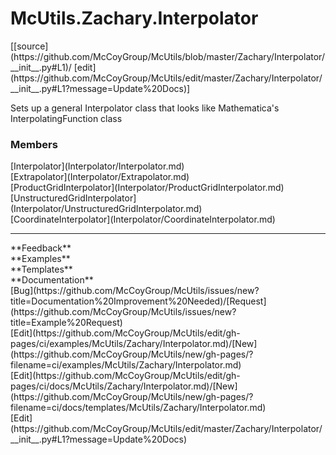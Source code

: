 # <a id="McUtils.Zachary.Interpolator">McUtils.Zachary.Interpolator</a> 
<div class="docs-source-link" markdown="1">
[[source](https://github.com/McCoyGroup/McUtils/blob/master/Zachary/Interpolator/__init__.py#L1)/
[edit](https://github.com/McCoyGroup/McUtils/edit/master/Zachary/Interpolator/__init__.py#L1?message=Update%20Docs)]
</div>
    
Sets up a general Interpolator class that looks like Mathematica's InterpolatingFunction class

### Members
<div class="container alert alert-secondary bg-light">
  <div class="row">
   <div class="col" markdown="1">
[Interpolator](Interpolator/Interpolator.md)   
</div>
   <div class="col" markdown="1">
[Extrapolator](Interpolator/Extrapolator.md)   
</div>
   <div class="col" markdown="1">
[ProductGridInterpolator](Interpolator/ProductGridInterpolator.md)   
</div>
</div>
  <div class="row">
   <div class="col" markdown="1">
[UnstructuredGridInterpolator](Interpolator/UnstructuredGridInterpolator.md)   
</div>
   <div class="col" markdown="1">
[CoordinateInterpolator](Interpolator/CoordinateInterpolator.md)   
</div>
   <div class="col" markdown="1">
   
</div>
</div>
</div>













---


<div markdown="1" class="text-secondary">
<div class="container">
  <div class="row">
   <div class="col" markdown="1">
**Feedback**   
</div>
   <div class="col" markdown="1">
**Examples**   
</div>
   <div class="col" markdown="1">
**Templates**   
</div>
   <div class="col" markdown="1">
**Documentation**   
</div>
   <div class="col" markdown="1">
   
</div>
   <div class="col" markdown="1">
   
</div>
   <div class="col" markdown="1">
   
</div>
</div>
  <div class="row">
   <div class="col" markdown="1">
[Bug](https://github.com/McCoyGroup/McUtils/issues/new?title=Documentation%20Improvement%20Needed)/[Request](https://github.com/McCoyGroup/McUtils/issues/new?title=Example%20Request)   
</div>
   <div class="col" markdown="1">
[Edit](https://github.com/McCoyGroup/McUtils/edit/gh-pages/ci/examples/McUtils/Zachary/Interpolator.md)/[New](https://github.com/McCoyGroup/McUtils/new/gh-pages/?filename=ci/examples/McUtils/Zachary/Interpolator.md)   
</div>
   <div class="col" markdown="1">
[Edit](https://github.com/McCoyGroup/McUtils/edit/gh-pages/ci/docs/McUtils/Zachary/Interpolator.md)/[New](https://github.com/McCoyGroup/McUtils/new/gh-pages/?filename=ci/docs/templates/McUtils/Zachary/Interpolator.md)   
</div>
   <div class="col" markdown="1">
[Edit](https://github.com/McCoyGroup/McUtils/edit/master/Zachary/Interpolator/__init__.py#L1?message=Update%20Docs)   
</div>
   <div class="col" markdown="1">
   
</div>
   <div class="col" markdown="1">
   
</div>
   <div class="col" markdown="1">
   
</div>
</div>
</div>
</div>